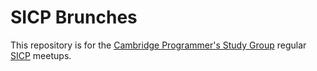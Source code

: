 SICP Brunches
=============

This repository is for the [Cambridge Programmer's Study Group](http://www.meetup.com/Cambridge-Programmers-Study-Group/) regular [SICP](https://mitpress.mit.edu/sicp/) meetups.